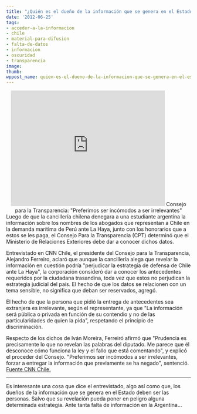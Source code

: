 ```yaml
---
title: "¿Quién es el dueño de la información que se genera en el Estado?"
date: '2012-06-25'
tags:
- acceder-a-la-informacion
- chile
- material-para-difusion
- falta-de-datos
- informacion
- oscuridad
- transparencia
image: 
thumb: 
wppost_name: quien-es-el-dueno-de-la-informacion-que-se-genera-en-el-estado
---
```


<center>
<iframe src="http://www.youtube.com/embed/VBlJ67Gn-hY" frameborder="0" width="420" height="315"></iframe>
Consejo para la Transparencia: "Preferimos ser incómodos a ser irrelevantes"</center>
Luego de que la cancillería chilena denegara a una estudiante argentina la información sobre los nombres de los abogados que representan a Chile en la demanda marítima de Perú ante La Haya, junto con los honorarios que a estos se les paga, el Consejo Para la Transparencia (CPT) determinó que el Ministerio de Relaciones Exteriores debe dar a conocer dichos datos.

Entrevistado en CNN Chile, el presidente del Consejo para la Transparencia, Alejandro Ferreiro, aclaró que aunque la cancillería alega que revelar la información en cuestión podría "perjudicar la estrategia de defensa de Chile ante La Haya", la corporación consideró dar a conocer los antecedentes requeridos por la ciudadana trasandina, toda vez que estos no perjudican la estrategia judicial del país. El hecho de que los datos se relacionen con un tema sensible, no significa que deban ser reservados, agregó.

El hecho de que la persona que pidió la entrega de antecedentes sea extranjera es irrelevante, según el representante, ya que "La información será pública o privada en función de su contendio y no de las particularidades de quien la pida", respetando el principio de discriminación.

Respecto de los dichos de Iván Moreira, Ferreiró afirmó que "Prudencia es precisamente lo que no revelan las palabras del diputado. Me parece que él desconoce cómo funciona la ley y el fallo que está comentando", y explicó el proceder del Consejo. "Preferimos ser incómodos a ser irrelevantes, forzar a entregar la información que previamente se ha negado", sentenció.
<a href="http://www.cnnchile.com/nacional/2012/06/21/consejo-para-la-transparencia-preferimos-ser-incomodos-a-ser-irrelevantes/" target="_blank">Fuente CNN Chile.</a>

<hr />

Es interesante una cosa que dice el entrevistado, algo así como que, los dueños de la información que se genera en el Estado deben ser las personas. Salvo que su revelación pueda poner en peligro alguna determinada estrategia.
Ante tanta falta de información en la Argentina...
